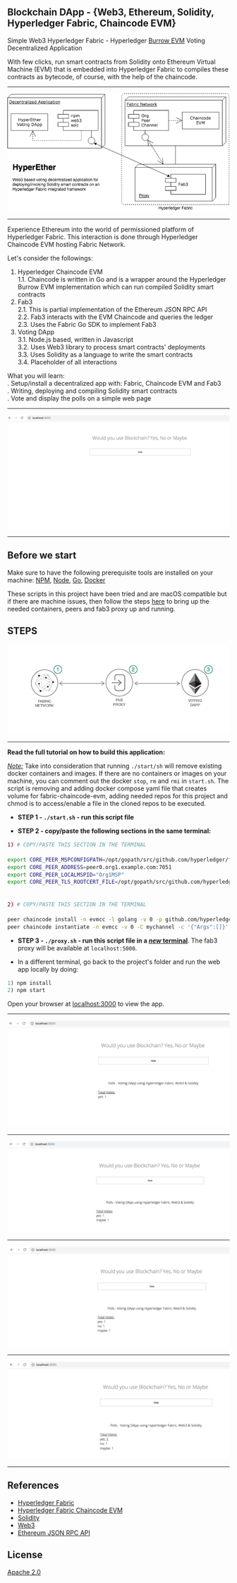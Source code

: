## Blockchain DApp - {Web3, Ethereum, Solidity, Hyperledger Fabric, Chaincode EVM}
Simple Web3 Hyperledger Fabric - Hyperledger [Burrow EVM](https://github.com/hyperledger/burrow) Voting Decentralized Application

With few clicks, run smart contracts from Solidity onto Ethereum Virtual Machine (EVM) that is embedded into Hyperledger Fabric to compiles these contracts as bytecode, of course, with the help of the chaincode.

<hr>

![](img/hyperether.png)

<hr>

Experience Ethereum into the world of permissioned platform of Hyperledger Fabric. This interaction is done through Hyperledger Chaincode EVM hosting Fabric Network.

Let's consider the followings:
1. Hyperledger Chaincode EVM<br>
   1.1. Chaincode is written in Go and is a wrapper around the Hyperledger Burrow EVM implementation which can run compiled Solidity smart contracts<br>
2. Fab3<br>
   2.1. This is partial implementation of the Ethereum JSON RPC API<br>
   2.2. Fab3 interacts with the EVM Chaincode and queries the ledger<br>
   2.3. Uses the Fabric Go SDK to implement Fab3<br>
3. Voting DApp<br>
   3.1. Node.js based, written in Javascript <br>
   3.2. Uses Web3 library to process smart contracts' deployments<br>
   3.3. Uses Solidity as a language to write the smart contracts<br>
   3.4. Placeholder of all interactions<br>

What you will learn:<br>
  .	Setup/install a decentralized app with: Fabric, Chaincode EVM and Fab3<br>
	.	Writing, deploying and compiling Solidity smart contracts<br>
	.	Vote and display the polls on a simple web page

<hr>

![](img/start.png)

<hr>

## Before we start
Make sure to have the following prerequisite tools are installed on your machine: [NPM](https://www.npmjs.com/), [Node](https://nodejs.org/en/), [Go](https://golang.org/dl/), [Docker](https://www.docker.com/)

These scripts in this project have been tried and are macOS compatible but if there are machine issues, then follow the steps [here](https://github.com/hyperledger/fabric-chaincode-evm/blob/master/examples/EVM_Smart_Contracts.md) to bring up the needed containers, peers and fab3 proxy up and running.

## STEPS

![](img/hyperether-steps.png)

<hr>

__Read the full tutorial on how to build this application:__

<u>_Note:_</u> Take into consideration that running `./start/sh` will remove existing docker containers and images. If there are no containers or images on your machine, you can comment out the docker `stop`, `rm` and `rmi` in `start.sh`. The script is removing and adding docker compose yaml file that creates volume for fabric-chaincode-evm, adding needed repos for this project and chmod is to access/enable a file in the cloned repos to be executed.

* <b>STEP 1 - `./start.sh` - run this script file</b>

* <b>STEP 2 - copy/paste the following sections in the same terminal:</b>

```bash
1) # COPY/PASTE THIS SECTION IN THE TERMINAL

export CORE_PEER_MSPCONFIGPATH=/opt/gopath/src/github.com/hyperledger/fabric/peer/crypto/peerOrganizations/org1.example.com/users/Admin@org1.example.com/msp
export CORE_PEER_ADDRESS=peer0.org1.example.com:7051
export CORE_PEER_LOCALMSPID="Org1MSP"
export CORE_PEER_TLS_ROOTCERT_FILE=/opt/gopath/src/github.com/hyperledger/fabric/peer/crypto/peerOrganizations/org1.example.com/peers/peer0.org1.example.com/tls/ca.crt


2) # COPY/PASTE THIS SECTION IN THE TERMINAL

peer chaincode install -n evmcc -l golang -v 0 -p github.com/hyperledger/fabric-chaincode-evm/evmcc
peer chaincode instantiate -n evmcc -v 0 -C mychannel -c '{"Args":[]}' -o orderer.example.com:7050 --tls --cafile /opt/gopath/src/github.com/hyperledger/fabric/peer/crypto/ordererOrganizations/example.com/orderers/orderer.example.com/msp/tlscacerts/tlsca.example.com-cert.pem

```
* <b>STEP 3 - `./proxy.sh` - run this script file in a <u>_new_ terminal</u></b>. The fab3 proxy will be available at `localhost:5000`.


* In a different terminal, go back to the project's folder and run the web app locally by doing:

```javascript
1) npm install
2) npm start
```

Open your browser at [localhost:3000](http://localhost:3000) to view the app.

<hr>

![](img/yes.png)

<hr>

![](img/maybe.png)

<hr>

![](img/all.png)

<hr>

![](img/add_yes.png)

<hr>

## References

* [Hyperledger Fabric](https://github.com/hyperledger/fabric-samples)
* [Hyperledger Fabric Chaincode EVM](https://github.com/hyperledger/fabric-chaincode-evm)
* [Solidity](https://solidity.readthedocs.io/en/v0.4.25/index.html)
* [Web3](https://web3js.readthedocs.io/en/1.0/)
* [Ethereum JSON RPC API](https://github.com/ethereum/wiki/wiki/JSON-RPC)

## License
[Apache 2.0](LICENSE)
